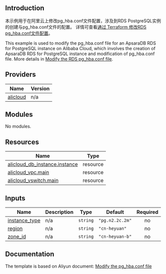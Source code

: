 ## Introduction

<!-- DOCS_DESCRIPTION_CN -->
本示例用于在阿里云上修改pg_hba.conf文件配置，涉及到RDS PostgreSQL实例的创建与pg_hba.conf文件的配置。
详情可查看[通过 Terraform 修改RDS pg_hba.conf文件配置](https://help.aliyun.com/document_detail/456040.html)。
<!-- DOCS_DESCRIPTION_CN -->

<!-- DOCS_DESCRIPTION_EN -->
This example is used to modify the pg_hba.conf file for an ApsaraDB RDS for PostgreSQL instance on Alibaba Cloud, which involves the creation of ApsaraDB RDS for PostgreSQL instance and modification of pg_hba.conf file.
More details in [Modify the RDS pg_hba.conf file](https://help.aliyun.com/document_detail/456040.html).
<!-- DOCS_DESCRIPTION_EN -->

<!-- BEGIN_TF_DOCS -->
## Providers

| Name | Version |
|------|---------|
| <a name="provider_alicloud"></a> [alicloud](#provider\_alicloud) | n/a |

## Modules

No modules.

## Resources

| Name | Type |
|------|------|
| [alicloud_db_instance.instance](https://registry.terraform.io/providers/aliyun/alicloud/latest/docs/resources/db_instance) | resource |
| [alicloud_vpc.main](https://registry.terraform.io/providers/aliyun/alicloud/latest/docs/resources/vpc) | resource |
| [alicloud_vswitch.main](https://registry.terraform.io/providers/aliyun/alicloud/latest/docs/resources/vswitch) | resource |

## Inputs

| Name | Description | Type | Default | Required |
|------|-------------|------|---------|:--------:|
| <a name="input_instance_type"></a> [instance\_type](#input\_instance\_type) | n/a | `string` | `"pg.n2.2c.2m"` | no |
| <a name="input_region"></a> [region](#input\_region) | n/a | `string` | `"cn-heyuan"` | no |
| <a name="input_zone_id"></a> [zone\_id](#input\_zone\_id) | n/a | `string` | `"cn-heyuan-b"` | no |
<!-- END_TF_DOCS -->
## Documentation
<!-- docs-link --> 

The template is based on Aliyun document: [Modify the pg_hba.conf file](https://help.aliyun.com/document_detail/456040.html) 

<!-- docs-link --> 